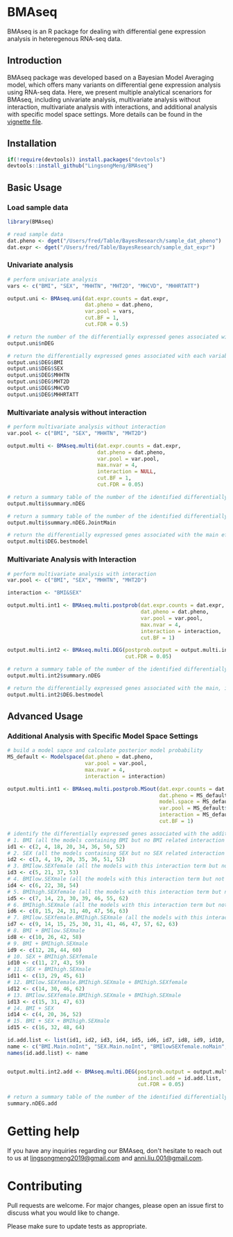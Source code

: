 # BMAseq

BMAseq is an R package for dealing with differential gene expression analysis in heteregenous RNA-seq data.

## Introduction

BMAseq package was developed based on a Bayesian Model Averaging model, which offers many variants on differential gene expression analysis using RNA-seq data. Here, we present multiple analytical scenariors for BMAseq, including univariate analysis, multivariate analysis without interaction, multivariate analysis with interactions, and additional analysis with specific model space settings. More details can be found in the [vignette file](https://github.com/LingsongMeng/BMAseq/blob/master/vignettes/BMAseq_Vignette_V9.Rmd).

## Installation

```r
if(!require(devtools)) install.packages("devtools")
devtools::install_github("LingsongMeng/BMAseq")
```

## Basic Usage
### Load sample data
```r
library(BMAseq)

# read sample data
dat.pheno <- dget("/Users/fred/Table/BayesResearch/sample_dat_pheno")
dat.expr <- dget("/Users/fred/Table/BayesResearch/sample_dat_expr")
```

### Univariate analysis 
```r
# perform univariate analysis
vars <- c("BMI", "SEX", "MHHTN", "MHT2D", "MHCVD", "MHHRTATT") 

output.uni <- BMAseq.uni(dat.expr.counts = dat.expr, 
                         dat.pheno = dat.pheno, 
                         var.pool = vars, 
                         cut.BF = 1, 
                         cut.FDR = 0.5)

# return the number of the differentially expressed genes associated with each variable of interest
output.uni$nDEG

# return the differentially expressed genes associated with each variable of interest
output.uni$DEG$BMI
output.uni$DEG$SEX
output.uni$DEG$MHHTN
output.uni$DEG$MHT2D
output.uni$DEG$MHCVD
output.uni$DEG$MHHRTATT
```


### Multivariate analysis without interaction 
```r
# perform multivariate analysis without interaction
var.pool <- c("BMI", "SEX", "MHHTN", "MHT2D") 

output.multi <- BMAseq.multi(dat.expr.counts = dat.expr, 
                             dat.pheno = dat.pheno, 
                             var.pool = var.pool, 
                             max.nvar = 4, 
                             interaction = NULL, 
                             cut.BF = 1, 
                             cut.FDR = 0.05)

# return a summary table of the number of the identified differentially expressed gene associated with the main effect of each variable
output.multi$summary.nDEG

# return a summary table of the number of the identified differentially expressed genes associated with the joint main effects of variables
output.multi$summary.nDEG.JointMain

# return the differentially expressed genes associated with the main effect of each variable, and the best model used to identify each differentially expressed gene  
output.multi$DEG.bestmodel   
```


### Multivariate Analysis with Interaction
```r
# perform multivariate analysis with interaction
var.pool <- c("BMI", "SEX", "MHHTN", "MHT2D") 

interaction <- "BMI&SEX"  

output.multi.int1 <- BMAseq.multi.postprob(dat.expr.counts = dat.expr, 
                                           dat.pheno = dat.pheno, 
                                           var.pool = var.pool, 
                                           max.nvar = 4, 
                                           interaction = interaction, 
                                           cut.BF = 1)

output.multi.int2 <- BMAseq.multi.DEG(postprob.output = output.multi.int1, 
                                      cut.FDR = 0.05)

# return a summary table of the number of the identified differentially expressed gene associated with each variable
output.multi.int2$summary.nDEG

# return the differentially expressed genes associated with the main, interaction, main or interaction effect of each variable, and the best model used to identify each differentially expressed gene
output.multi.int2$DEG.bestmodel
```

## Advanced Usage
### Additional Analysis with Specific Model Space Settings
```r
# build a model sapce and calculate posterior model probability
MS_default <- Modelspace(dat.pheno = dat.pheno, 
                         var.pool = var.pool, 
                         max.nvar = 4, 
                         interaction = interaction)

output.multi.int1 <- BMAseq.multi.postprob.MSout(dat.expr.counts = dat.expr, 
                                                 dat.pheno = MS_default$dat.pheno.new,
                                                 model.space = MS_default$model.space, 
                                                 var.pool = MS_default$var.pool,
                                                 interaction = MS_default$interaction,
                                                 cut.BF = 1)

# identify the differentially expressed genes associated with the additional specific inclusive models
# 1. BMI (all the models containing BMI but no BMI related interaction terms)
id1 <- c(2, 4, 18, 20, 34, 36, 50, 52)
# 2. SEX (all the models containing SEX but no SEX related interaction terms)
id2 <- c(3, 4, 19, 20, 35, 36, 51, 52)
# 3. BMIlow.SEXfemale (all the models with this interaction term but not BMI or SEX as main effects)
id3 <- c(5, 21, 37, 53)
# 4. BMIlow.SEXmale (all the models with this interaction term but not BMI or SEX as main effects)
id4 <- c(6, 22, 38, 54)
# 5. BMIhigh.SEXfemale (all the models with this interaction term but not BMI or SEX as main effects)
id5 <- c(7, 14, 23, 30, 39, 46, 55, 62)
# 6. BMIhigh.SEXmale (all the models with this interaction term but not BMI or SEX as main effects)
id6 <- c(8, 15, 24, 31, 40, 47, 56, 63)
# 7. BMIlow.SEXfemale.BMIhigh.SEXmale (all the models with this interaction term but not BMI or SEX as main effects)
id7 <- c(9, 14, 15, 25, 30, 31, 41, 46, 47, 57, 62, 63)
# 8. BMI + BMIlow.SEXmale
id8 <- c(10, 26, 42, 58)
# 9. BMI + BMIhigh.SEXmale
id9 <- c(12, 28, 44, 60)
# 10. SEX + BMIhigh.SEXfemale
id10 <- c(11, 27, 43, 59)
# 11. SEX + BMIhigh.SEXmale
id11 <- c(13, 29, 45, 61)
# 12. BMIlow.SEXfemale.BMIhigh.SEXmale + BMIhigh.SEXfemale
id12 <- c(14, 30, 46, 62)
# 13. BMIlow.SEXfemale.BMIhigh.SEXmale + BMIhigh.SEXmale
id13 <- c(15, 31, 47, 63)
# 14. BMI + SEX
id14 <- c(4, 20, 36, 52)
# 15. BMI + SEX + BMIhigh.SEXmale
id15 <- c(16, 32, 48, 64)

id.add.list <- list(id1, id2, id3, id4, id5, id6, id7, id8, id9, id10, id11, id12, id13, id14, id15)
name <- c("BMI.Main.noInt", "SEX.Main.noInt", "BMIlowSEXfemale.noMain", "BMIlowSEXmale.noMain",  "BMIhighSEXfemale.noMain", "BMIhighSEXmale.noMain", "BMIlowSEXfemaleBMIhighSEXmale.noMain", "BMI.plus.BMIlowSEXmale", "BMI.plus.BMIhighSEXmale", "SEX.plus.BMIhighSEXfemale", "SEX.plus.BMIhighSEXmale", "BMIlowSEXfemaleBMIhighSEXmale.plus.BMIhighSEXfemale", "BMIlowSEXfemaleBMIhighSEXmale.plus.BMIhighSEXmale", "BMI.plus.SEX", "BMI.plus.SEX.plus.BMIhighSEXmale")
names(id.add.list) <- name


output.multi.int2.add <- BMAseq.multi.DEG(postprob.output = output.multi.int1,
                                          ind.incl.add = id.add.list, 
                                          cut.FDR = 0.05)

# return a summary table of the number of the identified differentially expressed genes associated with the additionally specified models
summary.nDEG.add
```

# Getting help

If you have any inquiries regarding our BMAseq, don't hesitate to reach out to us at lingsongmeng2019@gmail.com and anni.liu.001@gmail.com.

# Contributing

Pull requests are welcome. For major changes, please open an issue first
to discuss what you would like to change.

Please make sure to update tests as appropriate.

